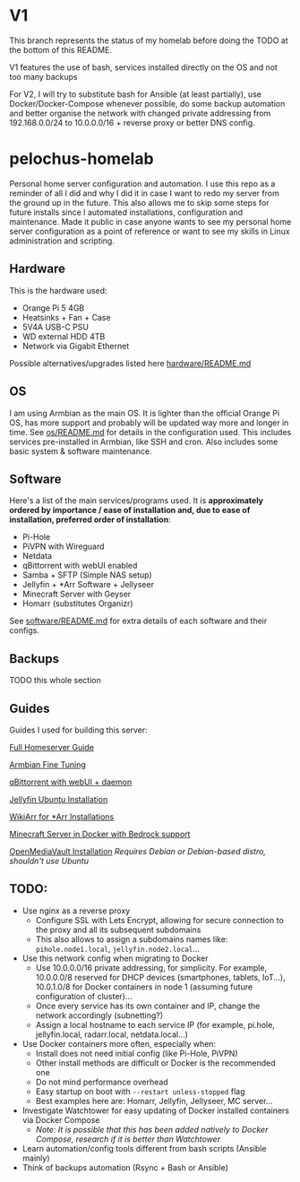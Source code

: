 # V1
This branch represents the status of my homelab before doing the TODO at the bottom of this README.

V1 features the use of bash, services installed directly on the OS and not too many backups

For V2, I will try to substitute bash for Ansible (at least partially), use Docker/Docker-Compose whenever possible, do some backup automation and better organise the network with changed private addressing from 192.168.0.0/24 to 10.0.0.0/16 + reverse proxy or better DNS config.  

# pelochus-homelab
Personal home server configuration and automation. I use this repo as a reminder of all I did and why I did it in case I want to redo my server from the ground up in the future. This also allows me to skip some steps for future installs since I automated installations, configuration and maintenance. Made it public in case anyone wants to see my personal home server configuration as a point of reference or want to see my skills in Linux administration and scripting. 

## Hardware
This is the hardware used:
- Orange Pi 5 4GB
- Heatsinks + Fan + Case
- 5V4A USB-C PSU
- WD external HDD 4TB
- Network via Gigabit Ethernet

Possible alternatives/upgrades listed here [hardware/README.md](https://github.com/Pelochus/pelochus-homelab/edit/main/hardware/)

## OS
I am using Armbian as the main OS. It is lighter than the official Orange Pi OS, has more support and probably will be updated way more and longer in time. See [os/README.md](https://github.com/Pelochus/pelochus-homelab/edit/main/os/) for details in the configuration used. This includes services pre-installed in Armbian, like SSH and cron. Also includes some basic system & software maintenance.

## Software
Here's a list of the main services/programs used. It is **approximately ordered by importance / ease of installation and, due to ease of installation, preferred order of installation**:
- Pi-Hole
- PiVPN with Wireguard
- Netdata
- qBittorrent with webUI enabled
- Samba + SFTP (Simple NAS setup)
- Jellyfin + *Arr Software + Jellyseer
- Minecraft Server with Geyser
- Homarr (substitutes Organizr)

See [software/README.md](https://github.com/Pelochus/pelochus-homelab/edit/main/software/) for extra details of each software and their configs.

## Backups
TODO this whole section

## Guides
Guides I used for building this server:

[Full Homeserver Guide](https://github.com/zilexa/Homeserver)

[Armbian Fine Tuning](https://docs.armbian.com/User-Guide_Fine-Tuning/)

[qBittorrent with webUI + daemon](https://github.com/qbittorrent/qBittorrent/wiki/Running-qBittorrent-without-X-server-(WebUI-only,-systemd-service-set-up,-Ubuntu-15.04-or-newer))

[Jellyfin Ubuntu Installation](https://jellyfin.org/docs/general/installation/linux/#ubuntu-repository)

[WikiArr for *Arr Installations](https://wiki.servarr.com/)

[Minecraft Server in Docker with Bedrock support](https://jamesachambers.com/minecraft-java-bedrock-server-together-geyser-floodgate/)

[OpenMediaVault Installation](https://docs.openmediavault.org/en/latest/installation/on_debian.html)
*Requires Debian or Debian-based distro, shouldn't use Ubuntu*

## TODO:
- Use nginx as a reverse proxy
  - Configure SSL with Lets Encrypt, allowing for secure connection to the proxy and all its subsequent subdomains 
  - This also allows to assign a subdomains names like: ```pihole.node1.local```, ```jellyfin.node2.local```...
- Use this network config when migrating to Docker
  - Use 10.0.0.0/16 private addressing, for simplicity. For example, 10.0.0.0/8 reserved for DHCP devices (smartphones, tablets, IoT...), 10.0.1.0/8 for Docker containers in node 1 (assuming future configuration of cluster)...
  - Once every service has its own container and IP, change the network accordingly (subnetting?)
  - Assign a local hostname to each service IP (for example, pi.hole, jellyfin.local, radarr.local, netdata.local...)
- Use Docker containers more often, especially when:
    - Install does not need initial config (like Pi-Hole, PiVPN)
    - Other install methods are difficult or Docker is the recommended one
    - Do not mind performance overhead
    - Easy startup on boot with ```--restart unless-stopped``` flag
    - Best examples here are: Homarr, Jellyfin, Jellyseer, MC server...
- Investigate Watchtower for easy updating of Docker installed containers via Docker Compose
  - _Note: It is possible that this has been added natively to Docker Compose, research if it is better than Watchtower_
- Learn automation/config tools different from bash scripts (Ansible mainly)
- Think of backups automation (Rsync + Bash or Ansible)
